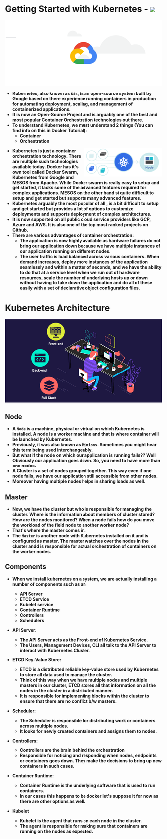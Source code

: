 <p align="justify">
<strong>

# Getting Started with Kubernetes - <img src="https://img.shields.io/badge/Kubernetes-326CE5?style=for-the-badge&logo=Kubernetes&logoColor=white">

![](https://github.com/amandewatnitrr/kubernetes-tutorial/blob/master/imgs/kubernetes-gcp.gif)

- Kubernetes, also known as `K8s`, is an open-source system built by Google based on there experience running containers in production for automating deployment, scaling, and management of containerized applications.
- It is now an Open-Source Project and is arguably one of the best and most popular Container Orchestration technologies out there.
- To understand Kubernetes, we must understand 2 things (You can find info on this in Docker Tutorial):
  - Container
  - Orchestration

<img align="right" width="50%" height="50%" src="https://github.com/amandewatnitrr/kubernetes-tutorial/blob/master/imgs/k8s.svg">

- Kubernetes is just a container orchestration technology. There are multiple such technologies available today. Docker has it's own tool called Docker Swarm, Kubernetes from Google and MESOS from Apache. While Docker swarm is really easy to setup and get started, it lacks some of the advanced features required for complex applications. MESOS on the other hand si quite difficult to setup and get started but supports many advanced features.
- Kubernetes arguably the most popular of all , is a bit difficult to setup and get started but provides a lot of options to customize deployments and supports deployment of complex architectures.
- It is now supported on all public cloud service providers like GCP, Azure and AWS. It is also one of the top most ranked projects on Github.
- There are various advantages of container orchestration:
  - The application is now highly available as hardware failures do not bring our application down because we have multiple instances of our application running on different nodes.
  - The user traffic is load balanced across various containers. When demand increases, deploy more instances of the application seamlessly and within a matter of seconds, and we have the ability to do that at a service level when we run out of hardware resources, scale the number of underlying hosts up or down without having to take down the application and do all of these easily with a set of declarative object configuration files.

# Kubernetes Architecture

![](https://github.com/amandewatnitrr/kubernetes-tutorial/blob/master/imgs/full-stack-development.gif)

## Node

- A `Node` is a machine, physical or virtual on which Kubernetes is installed. A node is a worker machine and that is where container will be launched by Kubernetes.
- Previously, it was also known as `Minions`. Sometimes you might hear this term being used interchangeably.
- But what if the node on which our application is running fails?? Well Obviously our application goes down. So, you need to have more than one nodes.
- A Cluster is a set of nodes grouped together. This way even if one node fails, we have our application still accessible from other nodes.
- Moreover having multiple nodes helps in sharing loads as well.

## Master

- Now, we have the cluster but who is responsible for managing the cluster. Where is the information about members of cluster stored? How are the nodes monitored? When a node fails how do you move the workload of the field node to another worker node?
- That's where the master comes in.
- The `Master` is another node with Kubernetes installed on it and is configured as master. The master watches over the nodes in the cluster andd is responsible for actual orchestration of containers on the worker nodes.

## Components

- When we install kubernetes on a system, we are actually installing a number of components such as an
  - API Server
  - ETCD Service
  - Kubelet service
  - Container Runtime
  - Controllers
  - Schedulers
  
- API Server: 
  - The API Server acts as the Front-end of Kubernetes Service. 
  - The Users, Management Devices, CLI all talk to the API Server to interact with Kubernetes Cluster.

- ETCD Key-Value Store:
  - ETCD is a distributed reliable key-value store used by Kubernetes to store all data used to manage the cluster.
  - Think of this way when we have multiple nodes and multiple masters in our cluster, ETCD stores all that information on all the nodes in the cluster in a distributed manner.
  - It is responsible for implementing blocks within the cluster to ensure that there are no conflict b/w masters.

- Scheduler:
  - The Scheduler is responsible for distributing work or containers across multiple nodes.
  - It looks for newly created containers and assigns them to nodes.

- Controllers:
  - Controllers are the brain behind the orchestration
  - Responsible for noticing and responding when nodes, endpoints or containers goes down. They make the decisions to bring up new containers in such cases.

- Container Runtime:
  - Container Runtime is the underlying software that is used to run containers. 
  - In our cases this happens to be docker let's suppose it for now as there are other options as well.

- Kubelet
  - Kubelet is the agent that runs on each node in the cluster.
  - The agent is responsible for making sure that containers are running on the nodes as expected.

</strong>
</p>